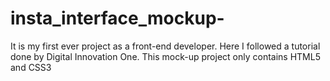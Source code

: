 # insta_interface_mockup-

It is my first ever project as a front-end developer. Here I followed a tutorial done by Digital Innovation One. This mock-up project only contains HTML5 and CSS3
